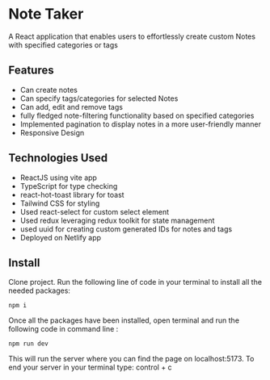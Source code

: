 # Note Taker 

A React application that enables users to effortlessly create custom Notes with specified categories or tags


## Features

- Can create notes
- Can specify tags/categories for selected Notes
- Can add, edit and remove tags
- fully fledged note-filtering functionality based on specified categories
- Implemented pagination to display notes in a more user-friendly manner
- Responsive Design

## Technologies Used

- ReactJS using vite app
- TypeScript for type checking
- react-hot-toast library for toast
- Tailwind CSS for styling
- Used react-select for custom select element
- Used redux leveraging redux toolkit for state management
- used uuid for creating custom generated IDs for notes and tags
- Deployed on Netlify app

## Install

Clone project.
Run the following line of code in your terminal to install all the needed packages: 
```
npm i
```
Once all the packages have been installed, open terminal and run the following code in command line : 
```
npm run dev
```
This will run the server where you can find the page on localhost:5173. To end your server in your terminal type: control + c


